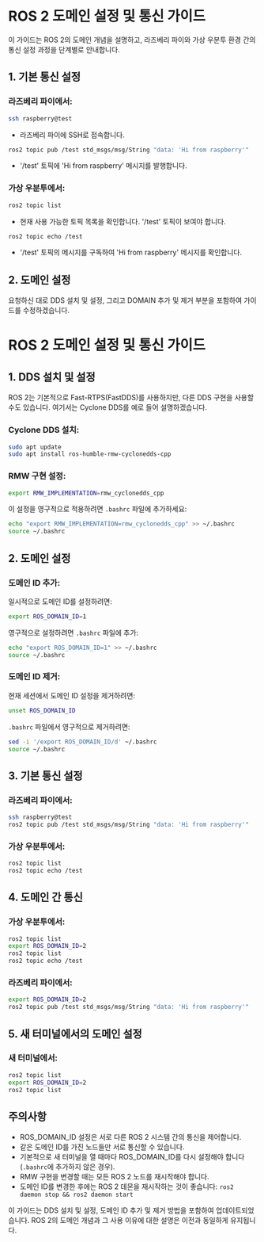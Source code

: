 # ROS 2 도메인 설정 및 통신 가이드

이 가이드는 ROS 2의 도메인 개념을 설명하고, 라즈베리 파이와 가상 우분투 환경 간의 통신 설정 과정을 단계별로 안내합니다.

## 1. 기본 통신 설정

### 라즈베리 파이에서:
```bash
ssh raspberry@test
```
- 라즈베리 파이에 SSH로 접속합니다.

```bash
ros2 topic pub /test std_msgs/msg/String "data: 'Hi from raspberry'"
```
- '/test' 토픽에 'Hi from raspberry' 메시지를 발행합니다.

### 가상 우분투에서:
```bash
ros2 topic list
```
- 현재 사용 가능한 토픽 목록을 확인합니다. '/test' 토픽이 보여야 합니다.

```bash
ros2 topic echo /test
```
- '/test' 토픽의 메시지를 구독하여 'Hi from raspberry' 메시지를 확인합니다.

## 2. 도메인 설정

요청하신 대로 DDS 설치 및 설정, 그리고 DOMAIN 추가 및 제거 부분을 포함하여 가이드를 수정하겠습니다.

# ROS 2 도메인 설정 및 통신 가이드

## 1. DDS 설치 및 설정

ROS 2는 기본적으로 Fast-RTPS(FastDDS)를 사용하지만, 다른 DDS 구현을 사용할 수도 있습니다. 여기서는 Cyclone DDS를 예로 들어 설명하겠습니다.

### Cyclone DDS 설치:
```bash
sudo apt update
sudo apt install ros-humble-rmw-cyclonedds-cpp
```

### RMW 구현 설정:
```bash
export RMW_IMPLEMENTATION=rmw_cyclonedds_cpp
```

이 설정을 영구적으로 적용하려면 `.bashrc` 파일에 추가하세요:
```bash
echo "export RMW_IMPLEMENTATION=rmw_cyclonedds_cpp" >> ~/.bashrc
source ~/.bashrc
```

## 2. 도메인 설정

### 도메인 ID 추가:
일시적으로 도메인 ID를 설정하려면:
```bash
export ROS_DOMAIN_ID=1
```

영구적으로 설정하려면 `.bashrc` 파일에 추가:
```bash
echo "export ROS_DOMAIN_ID=1" >> ~/.bashrc
source ~/.bashrc
```

### 도메인 ID 제거:
현재 세션에서 도메인 ID 설정을 제거하려면:
```bash
unset ROS_DOMAIN_ID
```

`.bashrc` 파일에서 영구적으로 제거하려면:
```bash
sed -i '/export ROS_DOMAIN_ID/d' ~/.bashrc
source ~/.bashrc
```

## 3. 기본 통신 설정

### 라즈베리 파이에서:
```bash
ssh raspberry@test
ros2 topic pub /test std_msgs/msg/String "data: 'Hi from raspberry'"
```

### 가상 우분투에서:
```bash
ros2 topic list
ros2 topic echo /test
```

## 4. 도메인 간 통신

### 가상 우분투에서:
```bash
ros2 topic list
export ROS_DOMAIN_ID=2
ros2 topic list
ros2 topic echo /test
```

### 라즈베리 파이에서:
```bash
export ROS_DOMAIN_ID=2
ros2 topic pub /test std_msgs/msg/String "data: 'Hi from raspberry'"
```

## 5. 새 터미널에서의 도메인 설정

### 새 터미널에서:
```bash
ros2 topic list
export ROS_DOMAIN_ID=2
ros2 topic list
```

## 주의사항
- ROS_DOMAIN_ID 설정은 서로 다른 ROS 2 시스템 간의 통신을 제어합니다.
- 같은 도메인 ID를 가진 노드들만 서로 통신할 수 있습니다.
- 기본적으로 새 터미널을 열 때마다 ROS_DOMAIN_ID를 다시 설정해야 합니다 (`.bashrc`에 추가하지 않은 경우).
- RMW 구현을 변경할 때는 모든 ROS 2 노드를 재시작해야 합니다.
- 도메인 ID를 변경한 후에는 ROS 2 데몬을 재시작하는 것이 좋습니다: `ros2 daemon stop && ros2 daemon start`

이 가이드는 DDS 설치 및 설정, 도메인 ID 추가 및 제거 방법을 포함하여 업데이트되었습니다. ROS 2의 도메인 개념과 그 사용 이유에 대한 설명은 이전과 동일하게 유지됩니다.